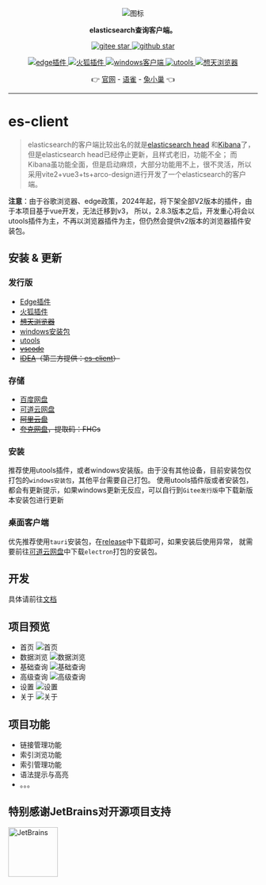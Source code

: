 <p align="center">
<img src="./public/logo.png" alt="图标" >
</p>

<p align="center"><strong>elasticsearch查询客户端。</strong></p>


<p align="center">
	<a target="_blank" href="https://gitee.com/qiaoshengda/es-client">
        <img src='https://gitee.com/qiaoshengda/es-client/badge/star.svg?theme=white' alt='gitee star'/>
    </a>
 	<a target="_blank" href="https://github.com/q2316367743/es-client">
		<img src="https://img.shields.io/github/stars/q2316367743/es-client?style=social" alt="github star"/>
    </a>
</p>
<p align="center">
	<a target="_blank" href="https://microsoftedge.microsoft.com/addons/detail/esclient/aonamamifdfigcflbeokdndfappnmogo">
        <img src='https://img.shields.io/badge/edge-v2.8.7-%230883d8' alt='edge插件'/>
    </a>
 	<a target="_blank" href="https://addons.mozilla.org/zh-CN/firefox/addon/es-client">
		<img src="https://img.shields.io/badge/firefox-v2.8.7-%23ff3847" alt="火狐插件"/>
    </a>
    <a target="_blank" href="https://gitee.com/qiaoshengda/es-client/releases">
        <img src='https://img.shields.io/badge/windows-v3.0.7-%2324c8db' alt="windows客户端"/>
    </a>
    <a target="_blank" href="https://open.u-tools.cn/14220.html">
        <img src='https://img.shields.io/badge/utools-v3.0.7-%23787B80' alt="utools"/>
    </a>
    <a target="_blank" href="https://a.apps.vip/d.appStore/index.html#/share?id=NdAH5w">
        <img src='https://up.apps.vip/storeicon/w-bright.svg' alt="想天浏览器"/>
    </a>
</p>
<p align="center">
	👉 
    <a target="_blank" href="http://es-client.esion.xyz">官网</a> - 
    <a target="_blank" href="https://www.yuque.com/baozhiyige-tewwf/ygxv4r">语雀</a> - 
    <a target="_blank" href="https://support.qq.com/products/489458">兔小巢</a>  👈
</p>

---

# es-client

> elasticsearch的客户端比较出名的就是[elasticsearch head](https://github.com/mobz/elasticsearch-head)
> 和[Kibana](https://github.com/elastic/kibana)了，
> 但是elasticsearch head已经停止更新，且样式老旧，功能不全；
> 而Kibana虽功能全面，但是启动麻烦，大部分功能用不上，很不灵活，所以采用vite2+vue3+ts+arco-design进行开发了一个elasticsearch的客户端。

**注意**：由于谷歌浏览器、edge政策，2024年起，将下架全部V2版本的插件，由于本项目基于vue开发，无法迁移到v3，
所以，2.8.3版本之后，开发重心将会以utools插件为主，不再以浏览器插件为主，但仍然会提供v2版本的浏览器插件安装包。

## 安装 & 更新

### 发行版

- [Edge插件](https://microsoftedge.microsoft.com/addons/detail/esclient/aonamamifdfigcflbeokdndfappnmogo)
- [火狐插件](https://addons.mozilla.org/zh-CN/firefox/addon/es-client/)
- ~~[想天浏览器](https://a.apps.vip/d.appStore/index.html#/share?id=NdAH5w)~~
- [windows安装包](https://gitee.com/qiaoshengda/es-client/releases)
- [utools](https://www.u.tools/)
- ~~[vscode](https://marketplace.visualstudio.com/items?itemName=m17762618644.es-client)~~
- ~~[IDEA](https://plugins.jetbrains.com/plugin/21804-es-client)（第三方提供：[es-client](https://gitee.com/shenmk/es-client)）~~

### 存储

- [百度网盘](https://pan.baidu.com/s/1sTd8aOWai-n3hxMur11iXA?pwd=3e5t)
- [可道云网盘](http://disk.esion.xyz/#s/93qZEN8w)
- ~~[阿里云盘](https://www.aliyundrive.com/s/wRg2ZS2K6ME)~~
- ~~[夸克网盘](https://pan.quark.cn/s/ad9afd5e88a1)，提取码：FHGs~~

### 安装

推荐使用utools插件，或者windows安装版。由于没有其他设备，目前安装包仅打包的`windows安装包`，其他平台需要自己打包。
使用utools插件版或者安装包，都会有更新提示，如果windows更新无反应，可以自行到`Gitee发行版`中下载新版本安装包进行更新

### 桌面客户端

优先推荐使用`tauri`安装包，在[release](https://gitee.com/qiaoshengda/es-client/releases)中下载即可，如果安装后使用异常，
就需要前往[可道云网盘](http://disk.esion.xyz/#s/93qZEN8w)中下载`electron`打包的安装包。

## 开发

具体请前往[文档](https://www.yuque.com/baozhiyige-tewwf/ygxv4r)

## 项目预览

- 首页
  ![首页](/img/1.png)
- 数据浏览
  ![数据浏览](/img/2.png)
- 基础查询
  ![基础查询](/img/3.png)
- 高级查询
  ![高级查询](/img/4.png)
- 设置
  ![设置](/img/5.png)
- 关于
  ![关于](/img/6.png)

## 项目功能

- 链接管理功能
- 索引浏览功能
- 索引管理功能
- 语法提示与高亮
- 。。。

## 特别感谢JetBrains对开源项目支持

<a href="https://www.jetbrains.com.cn/community/opensource/#support">
  <img src="https://static.esion.xyz/cdn/static/JetBrains.png" align="left" height="100" width="100" alt="JetBrains" />
</a>
